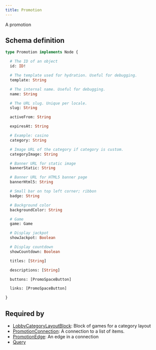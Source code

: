 ```yaml
---
title: Promotion
---
```


A promotion

## Schema definition
```graphql
type Promotion implements Node {

  # The ID of an object
  id: ID! 

  # The template used for hydration. Useful for debugging.
  template: String 

  # The internal name. Useful for debugging.
  name: String 

  # The URL slug. Unique per locale.
  slug: String 

  activeFrom: String 

  expiresAt: String 

  # Example: casino
  category: String 

  # Image URL of the category if category is custom.
  categoryImage: String 

  # Banner URL for static image
  bannerStatic: String 

  # Banner URL for HTML5 banner page
  bannerHtml5: String 

  # Small bar on top left corner; ribbon
  badge: String 

  # Background color
  backgroundColor: String 

  # Game
  game: Game 

  # Display jackpot
  showJackpot: Boolean 

  # Display countdown
  showCountdown: Boolean 

  titles: [String] 

  descriptions: [String] 

  buttons: [PromoSpaceButton] 

  links: [PromoSpaceButton] 

}
```
## Required by
* [LobbyCategoryLayoutBlock](graphql/schema/lobbycategorylayoutblock.md): Block of games for a category layout
* [PromotionConnection](graphql/schema/promotionconnection.md): A connection to a list of items.
* [PromotionEdge](graphql/schema/promotionedge.md): An edge in a connection
* [Query](graphql/schema/query.md)
